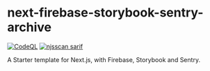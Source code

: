 # next-firebase-storybook-sentry-archive
[![CodeQL](https://github.com/mdirshaddev/next-firebase-storybook-sentry/actions/workflows/codeql.yml/badge.svg)](https://github.com/mdirshaddev/next-firebase-storybook-sentry/actions/workflows/codeql.yml)
[![njsscan sarif](https://github.com/mdirshaddev/next-firebase-storybook-sentry/actions/workflows/njsscan.yml/badge.svg)](https://github.com/mdirshaddev/next-firebase-storybook-sentry/actions/workflows/njsscan.yml)

A Starter template for Next.js, with Firebase, Storybook and Sentry.
